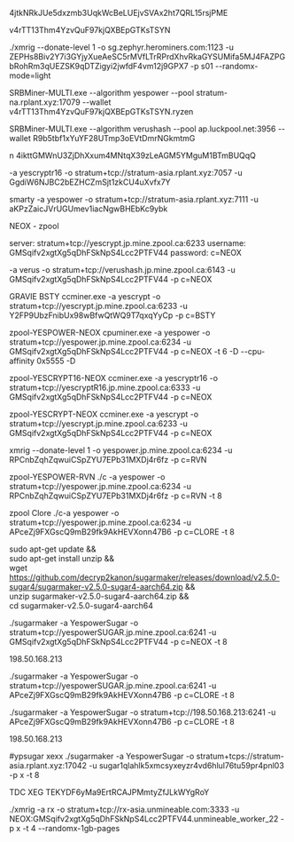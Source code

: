 4jtkNRkJUe5dxzmb3UqkWcBeLUEjvSVAx2ht7QRL15rsjPME


v4rTT13Thm4YzvQuF97kjQXBEpGTKsTSYN

./xmrig --donate-level 1 -o sg.zephyr.herominers.com:1123 -u ZEPHs8Biv2Y7i3GYjyXueAeSC5rMVfLTrRPrdXhvRkaGYSUMifa5MJ4FAZPGbRohRm3qUEZSK9qDTZigyi2jwfdF4vm12j9GPX7 -p s01 --randomx-mode=light


SRBMiner-MULTI.exe --algorithm yespower --pool stratum-na.rplant.xyz:17079 --wallet v4rTT13Thm4YzvQuF97kjQXBEpGTKsTSYN.ryzen

SRBMiner-MULTI.exe --algorithm verushash --pool ap.luckpool.net:3956 --wallet R9b5tbf1xYuYF28UTmp3oEVtDmrNGkmtmG


n
4ikttGMWnU3ZjDhXxum4MNtqX39zLeAGM5YMguM1BTmBUQqQ


-a yescryptr16  -o stratum+tcp://stratum-asia.rplant.xyz:7057 -u GgdiW6NJBC2bEZHCZmSjt1zkCU4uXvfx7Y

smarty
-a yespower  -o stratum+tcp://stratum-asia.rplant.xyz:7111 -u aKPzZaicJVrUGUmev1iacNgwBHEbKc9ybk


NEOX - zpool

server: stratum+tcp://yescrypt.jp.mine.zpool.ca:6233 username: GMSqifv2xgtXg5qDhFSkNpS4Lcc2PTFV44 password: c=NEOX

-a verus -o stratum+tcp://verushash.jp.mine.zpool.ca:6143 -u GMSqifv2xgtXg5qDhFSkNpS4Lcc2PTFV44 -p c=NEOX


GRAVIE BSTY
ccminer.exe -a yescrypt -o  stratum+tcp://yescrypt.jp.mine.zpool.ca:6233 -u Y2FP9UbzFnibUx98wBfwQtWQ9T7qxqYyCp -p c=BSTY

zpool-YESPOWER-NEOX
cpuminer.exe -a yespower -o stratum+tcp://yespower.jp.mine.zpool.ca:6234 -u GMSqifv2xgtXg5qDhFSkNpS4Lcc2PTFV44 -p c=NEOX -t 6 -D --cpu-affinity 0x5555 -D

zpool-YESCRYPT16-NEOX
ccminer.exe -a yescryptr16 -o  stratum+tcp://yescryptR16.jp.mine.zpool.ca:6333  -u GMSqifv2xgtXg5qDhFSkNpS4Lcc2PTFV44 -p c=NEOX

zpool-YESCRYPT-NEOX
ccminer.exe -a yescrypt -o  stratum+tcp://yescrypt.jp.mine.zpool.ca:6233 -u GMSqifv2xgtXg5qDhFSkNpS4Lcc2PTFV44 -p c=NEOX


xmrig --donate-level 1 -o yespower.jp.mine.zpool.ca:6234 -u RPCnbZqhZqwuiCSpZYU7EPb31MXDj4r6fz -p c=RVN



zpool-YESPOWER-RVN
./c -a yespower -o stratum+tcp://yespower.jp.mine.zpool.ca:6234 -u RPCnbZqhZqwuiCSpZYU7EPb31MXDj4r6fz -p c=RVN -t 8

zpool Clore
./c-a yespower -o stratum+tcp://yespower.jp.mine.zpool.ca:6234 -u APceZj9FXGscQ9mB29fk9AkHEVXonn47B6 -p c=CLORE -t 8







sudo apt-get update && \
sudo apt-get install unzip && \
wget https://github.com/decryp2kanon/sugarmaker/releases/download/v2.5.0-sugar4/sugarmaker-v2.5.0-sugar4-aarch64.zip && \
unzip sugarmaker-v2.5.0-sugar4-aarch64.zip && \
cd sugarmaker-v2.5.0-sugar4-aarch64

./sugarmaker -a YespowerSugar -o stratum+tcp://yespowerSUGAR.jp.mine.zpool.ca:6241  -u GMSqifv2xgtXg5qDhFSkNpS4Lcc2PTFV44 -p c=NEOX -t 8

198.50.168.213

./sugarmaker -a YespowerSugar -o stratum+tcp://yespowerSUGAR.jp.mine.zpool.ca:6241  -u APceZj9FXGscQ9mB29fk9AkHEVXonn47B6 -p c=CLORE -t 8

./sugarmaker -a YespowerSugar -o stratum+tcp://198.50.168.213:6241  -u APceZj9FXGscQ9mB29fk9AkHEVXonn47B6 -p c=CLORE -t 8


198.50.168.213


#ypsugar xexx
./sugarmaker -a YespowerSugar -o stratum+tcps://stratum-asia.rplant.xyz:17042  -u sugar1qlahlk5xmcsyxeyzr4vd6hlul76tu59pr4pnl03 -p x -t 8

TDC XEG
TEKYDF6yMa9ErtRCAJPMmtyZfJLkWYgRoY




./xmrig -a rx -o stratum+tcp://rx-asia.unmineable.com:3333 -u NEOX:GMSqifv2xgtXg5qDhFSkNpS4Lcc2PTFV44.unmineable_worker_22 -p x -t 4 --randomx-1gb-pages

